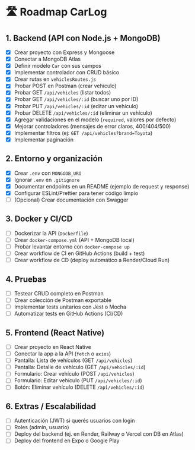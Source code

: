 # 🛣️ Roadmap CarLog

## 1. Backend (API con Node.js + MongoDB)
- [x] Crear proyecto con Express y Mongoose  
- [x] Conectar a MongoDB Atlas  
- [x] Definir modelo `Car` con sus campos  
- [x] Implementar controlador con CRUD básico  
- [x] Crear rutas en `vehiclesRoutes.js`  
- [x] Probar POST en Postman (crear vehículo)  
- [x] Probar GET `/api/vehicles` (listar todos)  
- [x] Probar GET `/api/vehicles/:id` (buscar uno por ID)  
- [x] Probar PUT `/api/vehicles/:id` (editar un vehículo)  
- [x] Probar DELETE `/api/vehicles/:id` (eliminar un vehículo)  
- [x] Agregar validaciones en el modelo (`required`, valores por defecto)  
- [x] Mejorar controladores (mensajes de error claros, 400/404/500)  
- [x] Implementar filtros (ej: `GET /api/vehicles?brand=Toyota`)  
- [x] Implementar paginación  

## 2. Entorno y organización
- [x] Crear `.env` con `MONGODB_URI`  
- [x] Ignorar `.env` en `.gitignore`  
- [x] Documentar endpoints en un README (ejemplo de request y response)  
- [x] Configurar ESLint/Prettier para tener código limpio  
- [ ] (Opcional) Crear documentación con Swagger  

## 3. Docker y CI/CD
- [ ] Dockerizar la API (`Dockerfile`)  
- [ ] Crear `docker-compose.yml` (API + MongoDB local)  
- [ ] Probar levantar entorno con `docker-compose up`  
- [ ] Crear workflow de CI en GitHub Actions (build + test)  
- [ ] Crear workflow de CD (deploy automático a Render/Cloud Run)  

## 4. Pruebas
- [ ] Testear CRUD completo en Postman  
- [ ] Crear colección de Postman exportable  
- [ ] Implementar tests unitarios con Jest o Mocha  
- [ ] Automatizar tests en GitHub Actions (CI/CD)  

## 5. Frontend (React Native)
- [ ] Crear proyecto en React Native  
- [ ] Conectar la app a la API (`fetch` o `axios`)  
- [ ] Pantalla: Lista de vehículos (GET `/api/vehicles`)  
- [ ] Pantalla: Detalle de vehículo (GET `/api/vehicles/:id`)  
- [ ] Formulario: Crear vehículo (POST `/api/vehicles`)  
- [ ] Formulario: Editar vehículo (PUT `/api/vehicles/:id`)  
- [ ] Botón: Eliminar vehículo (DELETE `/api/vehicles/:id`)  

## 6. Extras / Escalabilidad
- [ ] Autenticación (JWT) si querés usuarios con login  
- [ ] Roles (admin, usuario)  
- [ ] Deploy del backend (ej. en Render, Railway o Vercel con DB en Atlas)  
- [ ] Deploy del frontend en Expo o Google Play  
